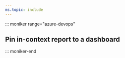 ```yaml
---
ms.topic: include
---
```

 

::: moniker range="azure-devops"
 
## Pin in-context report to a dashboard


::: moniker-end
